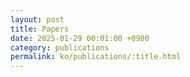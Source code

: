 ```yaml
---
layout: post
title: Papers
date: 2025-01-29 00:01:00 +0900
category: publications
permalink: ko/publications/:title.html
---
```


